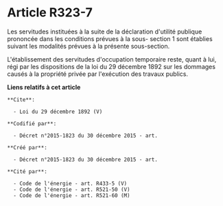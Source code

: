 # Article R323-7

Les servitudes instituées à la suite de la déclaration d'utilité publique prononcée dans les conditions prévues à la sous-
section 1 sont établies suivant les modalités prévues à la présente sous-section.

L'établissement des servitudes d'occupation temporaire reste, quant à lui, régi par les dispositions de la loi du 29 décembre
1892 sur les dommages causés à la propriété privée par l'exécution des travaux publics.

**Liens relatifs à cet article**

	**Cite**:

	  - Loi du 29 décembre 1892 (V)

	**Codifié par**:

	  - Décret n°2015-1823 du 30 décembre 2015 - art.

	**Créé par**:

	  - Décret n°2015-1823 du 30 décembre 2015 - art.

	**Cité par**:

	  - Code de l'énergie - art. R433-5 (V)
	  - Code de l'énergie - art. R521-50 (V)
	  - Code de l'énergie - art. R521-60 (M)
